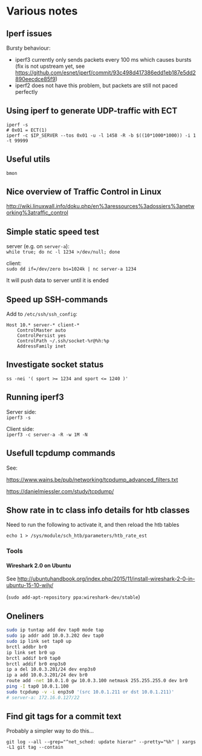 # Various notes

## Iperf issues

Bursty behaviour:

* iperf3 currently only sends packets every 100 ms which causes bursts
  (fix is not upstream yet, see
  https://github.com/esnet/iperf/commit/93c498d417386edd1eb187e5dd2890eecdce85f9)
* iperf2 does not have this problem, but packets are still not paced perfectly

## Using iperf to generate UDP-traffic with ECT

```
iperf -s
# 0x01 = ECT(1)
iperf -c $IP_SERVER --tos 0x01 -u -l 1458 -R -b $((10*1000*1000)) -i 1 -t 99999
```

## Useful utils

`bmon`


## Nice overview of Traffic Control in Linux

http://wiki.linuxwall.info/doku.php/en%3aressources%3adossiers%3anetworking%3atraffic_control


## Simple static speed test

server (e.g. on `server-a`):  
`while true; do nc -l 1234 >/dev/null; done`

client:  
`sudo dd if=/dev/zero bs=1024k | nc server-a 1234`

It will push data to server until it is ended


## Speed up SSH-commands

Add to `/etc/ssh/ssh_config`:

```
Host 10.* server-* client-*
    ControlMaster auto
    ControlPersist yes
    ControlPath ~/.ssh/socket-%r@%h:%p
    AddressFamily inet
```


## Investigate socket status

`ss -nei '( sport >= 1234 and sport <= 1240 )'`


## Running iperf3

Server side:  
`iperf3 -s`

Client side:  
`iperf3 -c server-a -R -w 1M -N`


## Usefull tcpdump commands

See:

https://www.wains.be/pub/networking/tcpdump_advanced_filters.txt

https://danielmiessler.com/study/tcpdump/


## Show rate in tc class info details for htb classes

Need to run the following to activate it, and then reload the htb tables

`echo 1 > /sys/module/sch_htb/parameters/htb_rate_est`

### Tools

#### Wireshark 2.0 on Ubuntu

See http://ubuntuhandbook.org/index.php/2015/11/install-wireshark-2-0-in-ubuntu-15-10-wily/

(`sudo add-apt-repository ppa:wireshark-dev/stable`)

## Oneliners

```bash
sudo ip tuntap add dev tap0 mode tap
sudo ip addr add 10.0.3.202 dev tap0
sudo ip link set tap0 up
brctl addbr br0
ip link set br0 up
brctl addif br0 tap0
brctl addif br0 enp3s0
ip a del 10.0.3.201/24 dev enp3s0
ip a add 10.0.3.201/24 dev br0
route add -net 10.0.1.0 gw 10.0.3.100 netmask 255.255.255.0 dev br0
ping -I tap0 10.0.1.100
sudo tcpdump -v -i enp3s0 '(src 10.0.1.211 or dst 10.0.1.211)'
# server-a: 172.16.0.127/22
```

## Find git tags for a commit text

Probably a simpler way to do this...

```
git log --all --grep="^net_sched: update hierar" --pretty="%h" | xargs -L1 git tag --contain
```
